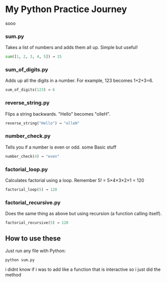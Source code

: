 # My Python Practice Journey

sooo

### sum.py
Takes a list of numbers and adds them all up. Simple but useful!
```python
sum([1, 2, 3, 4, 5]) → 15
```

### sum_of_digits.py
Adds up all the digits in a number. For example, 123 becomes 1+2+3=6.
```python
sum_of_digits(123) → 6
```

### reverse_string.py
Flips a string backwards. "Hello" becomes "olleH".
```python
reverse_string("Hello") → "olleH"
```

### number_check.py
Tells you if a number is even or odd. some Basic stuff
```python
number_check(4) → "even"
```

### factorial_loop.py
Calculates factorial using a loop. Remember 5! = 5×4×3×2×1 = 120
```python
factorial_loop(5) → 120
```

### factorial_recursive.py
Does the same thing as above but using recursion (a function calling itself).
```python
factorial_recursive(5) → 120
```

## How to use these

Just run any file with Python:
```
python sum.py
```

i didnt know if i was to add like a function that is interactive so i just did the method 
